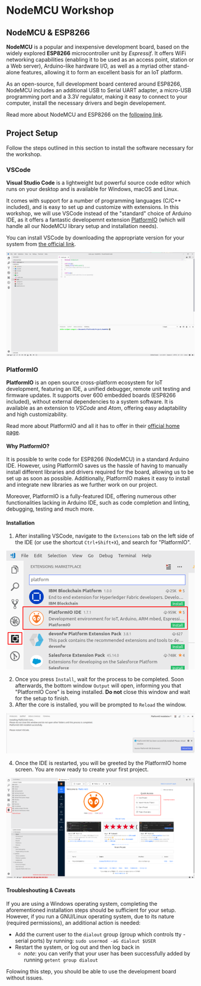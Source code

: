 # NodeMCU Workshop

## NodeMCU & ESP8266

__NodeMCU__ is a popular and inexpensive development board, based on the widely explored __ESP8266__ microcontroller unit by _Espressif_. It offers WiFi networking capabilities (enabling it to be used as an access point, station or a Web server), Arduino-like hardware I/O,  as well as a myriad other stand-alone features, allowing it to form an excellent basis for an IoT platform.
  
As an open-source, full development board centered around ESP8266, NodeMCU includes an additional USB to Serial UART adapter, a micro-USB programming port and a 3.3V regulator, making it easy to connect to your computer, install the necessary drivers and begin developement.

Read more about NodeMCU and ESP8266 on the [following link](http://42bots.com/esp8266/nodemcu-esp8266-iot-development-board-overview/).
  
## Project Setup

Follow the steps outlined in this section to install the software necessary for the workshop.

### VSCode
__Visual Studio Code__ is a lightweight but powerful source code editor which runs on your desktop and is available for Windows, macOS and Linux.

It comes with support for a number of programming languages (C/C++ included), and is easy to set up and customize with extensions. In this workshop, we will use VSCode instead of the "standard" choice of Arduino IDE, as it offers a fantastic developemnt extension [PlatformIO](https://platformio.org/) (which will handle all our NodeMCU library setup and installation needs).

You can install VSCode by downloading the appropriate version for your system from [the official link](https://code.visualstudio.com/).

![VSCode screen](./img/vscode.png)

### PlatformIO

__PlatformIO__ is an open source cross-platform ecosystem for IoT development, featuring an IDE, a unified debugger, remote unit testing and firmware updates. It supports over 600 embedded boards (ESP8266 included), without external dependencies to a system software. It is available as an extension to _VSCode_ and _Atom_, offering easy adaptability and high customizability.

Read more about PlatformIO and all it has to offer in their [official home page](https://platformio.org).

#### Why PlatformIO?

It is possible to write code for ESP8266 (NodeMCU) in a standard Arduino IDE. However, using PlatformIO saves us the hassle of having to manually install different libraries and drivers required for the board, allowing us to be set up as soon as possible. Additionally, PlatformIO makes it easy to install and integrate new libraries as we further work on our project.

Moreover, PlatformIO is a fully-featured IDE, offering numerous other functionalities lacking in Arduino IDE, such as code completion and linting, debugging, testing and much more.

#### Installation
1. After installing VSCode, navigate to the `Extensions` tab on the left side of the IDE (or use the shortcut `Ctrl+Shift+X`), and search for "PlatformIO".

![Find "PlatformIO" extension](./img/platformio-install.png)

2. Once you press `Install`, wait for the process to be completed. Soon afterwards, the bottom window `Output` will open, informing you that "PlatformIO Core" is being installed. __Do not__ close this window and wait for the setup to finish. 
3. After the core is installed, you will be prompted to `Reload` the window. 

![Wait for the installation to finish](./img/platformio-install-2.png)

4. Once the IDE is restarted, you will be greeted by the PlatformIO home screen. You are now ready to create your first project.

![PlatformIO Home](./img/platformio-home.png)

#### Troubleshouting & Caveats

If you are using a Windows operating system, completing the aforementioned installation steps should be sufficient for your setup. However, if you run a GNU/Linux operating system, due to its nature (required permissions), an additional action is needed:

- Add the current user to the `dialout` group (group which controls tty - serial ports) by running: `sudo usermod -aG dialout $USER`
- Restart the system, or log out and then log back in
    - _note_: you can verify that your user has been successfully added by running `getent group dialout`

Folowing this step, you should be able to use the development board without issues.


